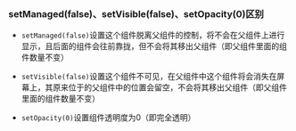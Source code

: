 ### setManaged(false)、setVisible(false)、setOpacity(0)区别

* `setManaged(false)`设置这个组件脱离父组件的控制，将不会在父组件上进行显示，且后面的组件会往前靠拢，但不会将其移出父组件（即父组件里面的组件数量不变）

* `setVisible(false)`设置这个组件不可见，在父组件中这个组件将会消失在屏幕上，其原来位于的父组件中的位置会留空，不会将其移出父组件（即父组件里面的组件数量不变）

* `setOpacity(0)`设置组件透明度为0（即完全透明）
